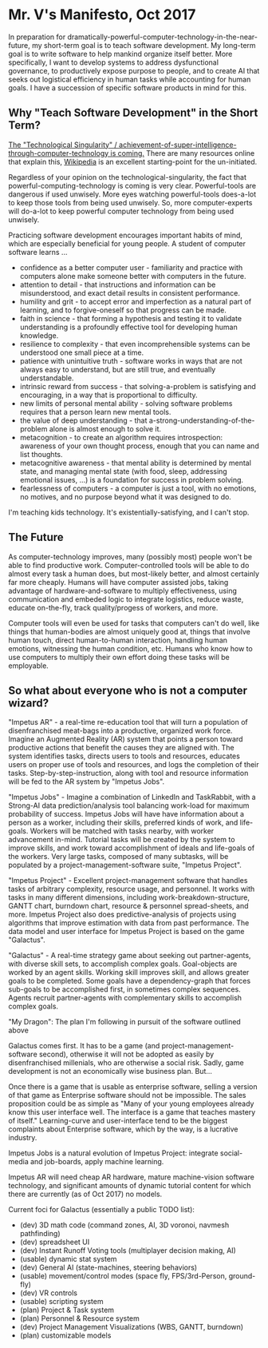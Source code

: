 <h1>Mr. V's Manifesto, Oct 2017</h1>

In preparation for dramatically-powerful-computer-technology-in-the-near-future, my short-term goal is to teach software development. My long-term goal is to write software to help mankind organize itself better. More specifically, I want to develop systems to address dysfunctional governance, to productively expose purpose to people, and to create AI that seeks out logistical efficiency in human tasks while accounting for human goals. I have a succession of specific software products in mind for this.

<h2>Why "Teach Software Development" in the Short Term?</h2>

<a href="http://www.codegiraffe.com/singularity.png">The "Technological Singularity" / achievement-of-super-intelligence-through-computer-technology is coming.</a> There are many resources online that explain this, <a href="https://en.wikipedia.org/wiki/Technological_singularity">Wikipedia</a> is an excellent starting-point for the un-initiated.

Regardless of your opinion on the technological-singularity, the fact that powerful-computing-technology is coming is very clear. Powerful-tools are dangerous if used unwisely. More eyes watching powerful-tools does-a-lot to keep those tools from being used unwisely. So, more computer-experts will do-a-lot to keep powerful computer technology from being used unwisely.

Practicing software development encourages important habits of mind, which are especially beneficial for young people. A student of computer software learns ...
* confidence as a better computer user - familiarity and practice with computers alone make someone better with computers in the future.
* attention to detail - that instructions and information can be misunderstood, and exact detail results in consistent performance.
* humility and grit - to accept error and imperfection as a natural part of learning, and to forgive-oneself so that progress can be made.
* faith in science - that forming a hypothesis and testing it to validate understanding is a profoundly effective tool for developing human knowledge.
* resilience to complexity - that even incomprehensible systems can be understood one small piece at a time.
* patience with unintuitive truth - software works in ways that are not always easy to understand, but are still true, and eventually understandable.
* intrinsic reward from success - that solving-a-problem is satisfying and encouraging, in a way that is proportional to difficulty.
* new limits of personal mental ability - solving software problems requires that a person learn new mental tools.
* the value of deep understanding - that a-strong-understanding-of-the-problem alone is almost enough to solve it.
* metacognition - to create an algorithm requires introspection: awareness of your own thought process, enough that you can name and list thoughts.
* metacognitive awareness - that mental ability is determined by mental state, and managing mental state (with food, sleep, addressing emotional issues, ...) is a foundation for success in problem solving.
* fearlessness of computers - a computer is just a tool, with no emotions, no motives, and no purpose beyond what it was designed to do.

I'm teaching kids technology. It's existentially-satisfying, and I can't stop.

<h2>The Future</h2>

As computer-technology improves, many (possibly most) people won't be able to find productive work. Computer-controlled tools will be able to do almost every task a human does, but most-likely better, and almost certainly far more cheaply. Humans will have computer assisted jobs, taking advantage of hardware-and-software to multiply effectiveness, using communication and embeded logic to integrate logistics, reduce waste, educate on-the-fly, track quality/progess of workers, and more.

Computer tools will even be used for tasks that computers can't do well, like things that human-bodies are almost uniquely good at, things that involve human touch, direct human-to-human interaction, handling human emotions, witnessing the human condition, etc. Humans who know how to use computers to multiply their own effort doing these tasks will be employable.

<h2>So what about everyone who is not a computer wizard?</h2>

"Impetus AR" - a real-time re-education tool that will turn a population of disenfranchised meat-bags into a productive, organized work force. Imagine an Augmented Reality (AR) system that points a person toward productive actions that benefit the causes they are aligned with. The system identifies tasks, directs users to tools and resources, educates users on proper use of tools and resources, and logs the completion of their tasks. Step-by-step-instruction, along with tool and resource information will be fed to the AR system by "Impetus Jobs".

"Impetus Jobs" - Imagine a combination of LinkedIn and TaskRabbit, with a Strong-AI data prediction/analysis tool balancing work-load for maximum probability of success. Impetus Jobs will have have information about a person as a worker, including their skills, preferred kinds of work, and life-goals. Workers will be matched with tasks nearby, with worker advancement in-mind. Tutorial tasks will be created by the system to improve skills, and work toward accomplishment of ideals and life-goals of the workers. Very large tasks, composed of many subtasks, will be populated by a project-management-software suite, "Impetus Project".

"Impetus Project" - Excellent project-management software that handles tasks of arbitrary complexity, resource usage, and personnel. It works with tasks in many different dimensions, including work-breakdown-structure, GANTT chart, burndown chart, resource & personnel spread-sheets, and more. Impetus Project also does predictive-analysis of projects using algorithms that improve estimation with data from past performance. The data model and user interface for Impetus Project is based on the game "Galactus".

"Galactus" - A real-time strategy game about seeking out partner-agents, with diverse skill sets, to accomplish complex goals. Goal-objects are worked by an agent skills. Working skill improves skill, and allows greater goals to be completed. Some goals have a dependency-graph that forces sub-goals to be accomplished first, in sometimes complex sequences. Agents recruit partner-agents with complementary skills to accomplish complex goals.

"My Dragon": The plan I'm following in pursuit of the software outlined above

Galactus comes first. It has to be a game (and project-management-software second), otherwise it will not be adopted as easily by disenfranchised millenials, who are otherwise a social risk. Sadly, game development is not an economically wise business plan. But...

Once there is a game that is usable as enterprise software, selling a version of that game as Enterprise software should not be impossible. The sales proposition could be as simple as "Many of your young employees already know this user interface well. The interface is a game that teaches mastery of itself." Learning-curve and user-interface tend to be the biggest complaints about Enterprise software, which by the way, is a lucrative industry.

Impetus Jobs is a natural evolution of Impetus Project: integrate social-media and job-boards, apply machine learning.

Impetus AR will need cheap AR hardware, mature machine-vision software technology, and significant amounts of dynamic tutorial content for which there are currently (as of Oct 2017) no models.

Current foci for Galactus (essentially a public TODO list):
* (dev) 3D math code (command zones, AI, 3D voronoi, navmesh pathfinding)
* (dev) spreadsheet UI
* (dev) Instant Runoff Voting tools (multiplayer decision making, AI)
* (usable) dynamic stat system
* (dev) General AI (state-machines, steering behaviors)
* (usable) movement/control modes (space fly, FPS/3rd-Person, ground-fly)
* (dev) VR controls
* (usable) scripting system
* (plan) Project & Task system
* (plan) Personnel & Resource system
* (dev) Project Management Visualizations (WBS, GANTT, burndown)
* (plan) customizable models
